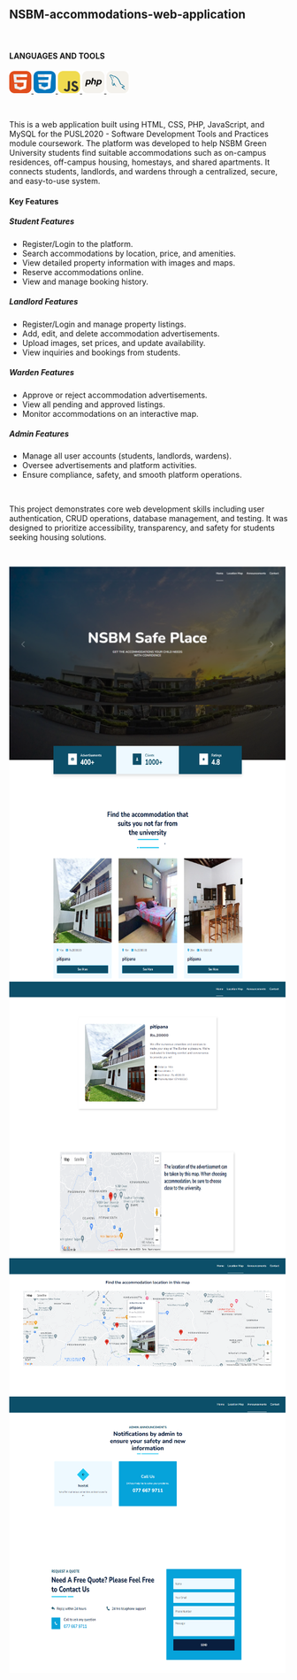 <h2 align="left">NSBM-accommodations-web-application</h2><br/>

<h4 align="left">LANGUAGES AND TOOLS </h4>
<p align="left"> 
<a href="https://www.w3.org/html/" target="_blank" rel="noreferrer"> <img src="Readme_img/HTML.svg" alt="html5" width="40" height="40"/> </a>
<a href="https://www.w3schools.com/css/" target="_blank" rel="noreferrer"> <img src="Readme_img/CSS.svg" alt="css3" width="40" height="40"/> </a>
<a href="https://developer.mozilla.org/en-US/docs/Web/JavaScript" target="_blank" rel="noreferrer"> <img src="Readme_img/JavaScript.svg" alt="javascript" width="40" height="40"/> </a>
<a href="https://www.php.net/" target="_blank" rel="noreferrer"> <img src="Readme_img/PHP-Light.svg" alt="php" width="40" height="40"/> </a>
<a href="https://www.mysql.com/" target="_blank" rel="noreferrer"> <img src="Readme_img/MySQL-Light.svg" alt="mysql" width="40" height="40"/> </a>
</p><br/>

<p align="left">
This is a web application built using HTML, CSS, PHP, JavaScript, and MySQL for the PUSL2020 - Software Development Tools and Practices module coursework. 
The platform was developed to help NSBM Green University students find suitable accommodations such as on-campus residences, off-campus housing, homestays, and shared apartments. 
It connects students, landlords, and wardens through a centralized, secure, and easy-to-use system.
</p>

<h4 align="left">Key Features </h4>

<h5 align="left">Student Features </h5>
<ul align="left">
  <li>Register/Login to the platform.</li>
  <li>Search accommodations by location, price, and amenities.</li>
  <li>View detailed property information with images and maps.</li>
  <li>Reserve accommodations online.</li>
  <li>View and manage booking history.</li>
</ul>

<h5 align="left">Landlord Features </h5>
<ul align="left">
  <li>Register/Login and manage property listings.</li>
  <li>Add, edit, and delete accommodation advertisements.</li>
  <li>Upload images, set prices, and update availability.</li>
  <li>View inquiries and bookings from students.</li>
</ul>

<h5 align="left">Warden Features </h5>
<ul align="left">
  <li>Approve or reject accommodation advertisements.</li>
  <li>View all pending and approved listings.</li>
  <li>Monitor accommodations on an interactive map.</li>
</ul>

<h5 align="left">Admin Features </h5>
<ul align="left">
  <li>Manage all user accounts (students, landlords, wardens).</li>
  <li>Oversee advertisements and platform activities.</li>
  <li>Ensure compliance, safety, and smooth platform operations.</li>
</ul>

<br/>

<p align="left">
This project demonstrates core web development skills including user authentication, CRUD operations, database management, and testing. 
It was designed to prioritize accessibility, transparency, and safety for students seeking housing solutions.
</p><br/>

<img src="Readme_img/ss_1.png" alt="ss" width="500" height="250"  align="left"/><br/>
<img src="Readme_img/ss_2.png" alt="ss" width="500" height="250"  align="left"/><br/>
<img src="Readme_img/ss_3.png" alt="ss" width="500" height="250"  align="left"/><br/>
<img src="Readme_img/ss_4.png" alt="ss" width="500" height="250"  align="left"/><br/>
<img src="Readme_img/ss_5.png" alt="ss" width="500" height="250"  align="left"/><br/>
<img src="Readme_img/ss_6.png" alt="ss" width="500" height="250"  align="left"/><br/>
<img src="Readme_img/ss_7.png" alt="ss" width="500" height="250"  align="left"/><br/>
<img src="Readme_img/ss_8.png" alt="ss" width="500" height="250"  align="left"/>
